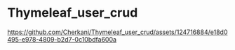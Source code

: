 # Thymeleaf_user_crud

https://github.com/Cherkani/Thymeleaf_user_crud/assets/124716884/e18d0495-e978-4809-b2d7-0c10bdfa600a

